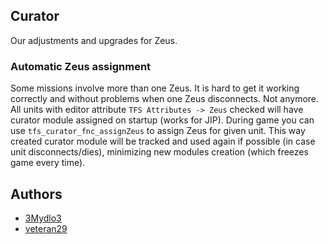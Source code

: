## Curator

Our adjustments and upgrades for Zeus.

### Automatic Zeus assignment

Some missions involve more than one Zeus. It is hard to get it working correctly and without problems when one Zeus disconnects. Not anymore. All units with editor attribute `TFS Attributes -> Zeus` checked will have curator module assigned on startup (works for JIP). During game you can use `tfs_curator_fnc_assignZeus` to assign Zeus for given unit. This way created curator module will be tracked and used again if possible (in case unit disconnects/dies), minimizing new modules creation (which freezes game every time).

## Authors

- [3Mydlo3](https://github.com/3Mydlo3)
- [veteran29](https://github.com/veteran29)
